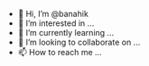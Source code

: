 - 👋 Hi, I’m @banahik
- 👀 I’m interested in ...
- 🌱 I’m currently learning ...
- 💞️ I’m looking to collaborate on ...
- 📫 How to reach me ...

<!---
banahik/banahik is a ✨ special ✨ repository because its `README.md` (this file) appears on your GitHub profile.
You can click the Preview link to take a look at your changes.
--->
